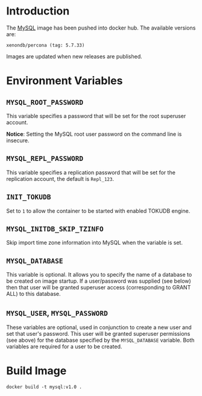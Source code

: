 # Introduction

The [MySQL](https://hub.docker.com/repository/docker/xenondb/percona) image has been pushed into docker hub. The available versions are:

    xenondb/percona (tag: 5.7.33)

Images are updated when new releases are published. 

# Environment Variables

## `MYSQL_ROOT_PASSWORD`

This variable specifies a password that will be set for the root superuser account.

**Notice**: Setting the MySQL root user password on the command line is insecure.

## `MYSQL_REPL_PASSWORD`

This variable specifies a replication password that will be set for the replication account, the default is `Repl_123`.

## `INIT_TOKUDB`

Set to `1` to allow the container to be started with enabled TOKUDB engine.

## `MYSQL_INITDB_SKIP_TZINFO`

Skip import time zone information into MySQL when the variable is set.

## `MYSQL_DATABASE`

This variable is optional. It allows you to specify the name of a database to be created on image startup. If a user/password was supplied (see below) then that user will be granted superuser access (corresponding to GRANT ALL) to this database.

## `MYSQL_USER`, `MYSQL_PASSWORD`

These variables are optional, used in conjunction to create a new user and set that user's password. This user will be granted superuser permissions (see above) for the database specified by the `MYSQL_DATABASE` variable. Both variables are required for a user to be created.

# Build Image

```
docker build -t mysql:v1.0 .
```
